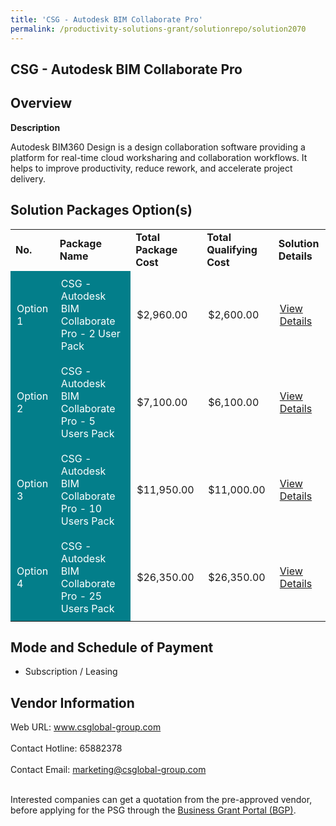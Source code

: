 ```yaml
---
title: 'CSG - Autodesk BIM Collaborate Pro'
permalink: /productivity-solutions-grant/solutionrepo/solution2070
---
```


## CSG - Autodesk BIM Collaborate Pro

## Overview

**Description**

Autodesk BIM360 Design is a design collaboration software providing a platform for real-time cloud worksharing and collaboration workflows. It helps to improve productivity, reduce rework, and accelerate project delivery.

## Solution Packages Option(s)

<table>
<tr>
<td><b>No.</b></td>
<td><b>Package Name</b></td>
<td><b>Total Package Cost</b></td>
<td><b>Total Qualifying Cost</b></td>
<td><b>Solution Details</b></td>
</tr>
<tr>
<td style='padding: 10px; background-color: #037E8A; color: #FFFFFF;'>Option 1</td>
<td style='padding: 10px; background-color: #037E8A; color: #FFFFFF;'>CSG - Autodesk BIM Collaborate Pro - 2 User Pack</td>
<td style='padding: 10px;'>$2,960.00</td>
<td style='padding: 10px;'>$2,600.00</td>
<td style='padding: 10px;'><a href='https://www.gobusiness.gov.sg/images/psg/DesensitisedCSGCRwef1April2021_Part_1.pdf' target='_blank'>View Details</a></td>
</tr>
<tr>
<td style='padding: 10px; background-color: #037E8A; color: #FFFFFF;'>Option 2</td>
<td style='padding: 10px; background-color: #037E8A; color: #FFFFFF;'>CSG - Autodesk BIM Collaborate Pro - 5 Users Pack</td>
<td style='padding: 10px;'>$7,100.00</td>
<td style='padding: 10px;'>$6,100.00</td>
<td style='padding: 10px;'><a href='https://www.gobusiness.gov.sg/images/psg/DesensitisedCSGCRwef1April2021_Part_2.pdf' target='_blank'>View Details</a></td>
</tr>
<tr>
<td style='padding: 10px; background-color: #037E8A; color: #FFFFFF;'>Option 3</td>
<td style='padding: 10px; background-color: #037E8A; color: #FFFFFF;'>CSG - Autodesk BIM Collaborate Pro - 10 Users Pack</td>
<td style='padding: 10px;'>$11,950.00</td>
<td style='padding: 10px;'>$11,000.00</td>
<td style='padding: 10px;'><a href='https://www.gobusiness.gov.sg/images/psg/DesensitisedCSGCRwef1April2021_Part_3.pdf' target='_blank'>View Details</a></td>
</tr>
<tr>
<td style='padding: 10px; background-color: #037E8A; color: #FFFFFF;'>Option 4</td>
<td style='padding: 10px; background-color: #037E8A; color: #FFFFFF;'>CSG - Autodesk BIM Collaborate Pro - 25 Users Pack</td>
<td style='padding: 10px;'>$26,350.00</td>
<td style='padding: 10px;'>$26,350.00</td>
<td style='padding: 10px;'><a href='https://www.gobusiness.gov.sg/images/psg/DesensitisedCSGCRwef1April2021_Part_4.pdf' target='_blank'>View Details</a></td>
</tr>
</table>

## Mode and Schedule of Payment

 - Subscription / Leasing

## Vendor Information

 Web URL: www.csglobal-group.com <br><br>Contact Hotline: 65882378 <br><br>Contact Email: marketing@csglobal-group.com <br><br>

Interested companies can get a quotation from the pre-approved vendor, before applying for the PSG through the <a href='https://www.businessgrants.gov.sg/' target='_blank' rel='noopener'>Business Grant Portal (BGP)</a>.

<script src="/jquery/resize-tables.js"></script>
